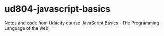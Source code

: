 # ud804-javascript-basics
Notes and code from Udacity course 'JavaScript Basics - The Programming Language of the Web'
